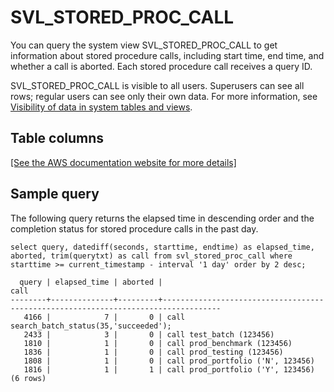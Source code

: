 # SVL\_STORED\_PROC\_CALL<a name="r_SVL_STORED_PROC_CALL"></a>

You can query the system view SVL\_STORED\_PROC\_CALL to get information about stored procedure calls, including start time, end time, and whether a call is aborted\. Each stored procedure call receives a query ID\.

SVL\_STORED\_PROC\_CALL is visible to all users\. Superusers can see all rows; regular users can see only their own data\. For more information, see [Visibility of data in system tables and views](c_visibility-of-data.md)\.

## Table columns<a name="r_SVL_STORED_PROC_CALL-table-columns"></a>

[\[See the AWS documentation website for more details\]](http://docs.aws.amazon.com/redshift/latest/dg/r_SVL_STORED_PROC_CALL.html)

## Sample query<a name="r_SVL_STORED_PROC_CALL-sample-query"></a>

The following query returns the elapsed time in descending order and the completion status for stored procedure calls in the past day\.

```
select query, datediff(seconds, starttime, endtime) as elapsed_time, aborted, trim(querytxt) as call from svl_stored_proc_call where starttime >= current_timestamp - interval '1 day' order by 2 desc;

  query | elapsed_time | aborted |                                       call
--------+--------------+---------+-----------------------------------------------------------------------------------
   4166 |            7 |       0 | call search_batch_status(35,'succeeded');
   2433 |            3 |       0 | call test_batch (123456)
   1810 |            1 |       0 | call prod_benchmark (123456)
   1836 |            1 |       0 | call prod_testing (123456)
   1808 |            1 |       0 | call prod_portfolio ('N', 123456)
   1816 |            1 |       1 | call prod_portfolio ('Y', 123456)
(6 rows)
```